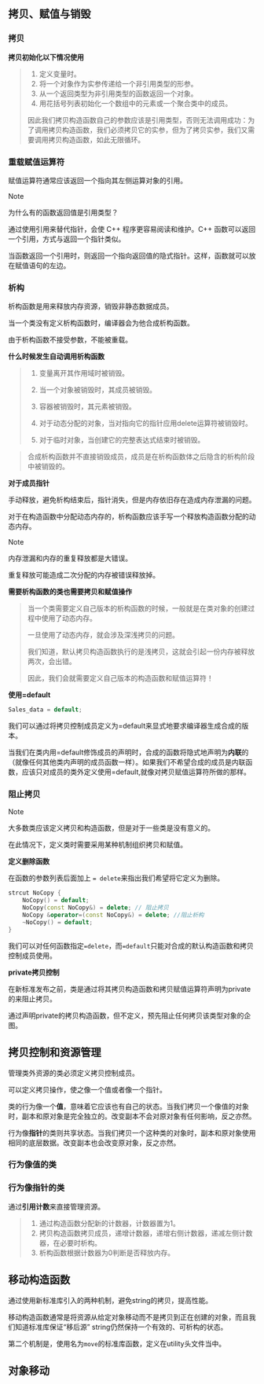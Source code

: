 ## 拷贝、赋值与销毁

### 拷贝

**拷贝初始化以下情况使用**

> 1. 定义变量时。
> 2. 将一个对象作为实参传递给一个非引用类型的形参。
> 3. 从一个返回类型为非引用类型的函数返回一个对象。
> 4. 用花括号列表初始化一个数组中的元素或一个聚合类中的成员。
>
> 因此我们拷贝构造函数自己的参数应该是引用类型，否则无法调用成功：为了调用拷贝构造函数，我们必须拷贝它的实参，但为了拷贝实参，我们又需要调用拷贝构造函数，如此无限循环。

### 重载赋值运算符

赋值运算符通常应该返回一个指向其左侧运算对象的引用。

> [!NOTE]
>
> 为什么有的函数返回值是引用类型？
>
> 通过使用引用来替代指针，会使 C++ 程序更容易阅读和维护。C++ 函数可以返回一个引用，方式与返回一个指针类似。
>
> 当函数返回一个引用时，则返回一个指向返回值的隐式指针。这样，函数就可以放在赋值语句的左边。

### 析构

析构函数是用来释放内存资源，销毁非静态数据成员。

当一个类没有定义析构函数时，编译器会为他合成析构函数。

由于析构函数不接受参数，不能被重载。

**什么时候发生自动调用析构函数**

> 1. 变量离开其作用域时被销毁。
>
> 2. 当一个对象被销毁时，其成员被销毁。
> 3. 容器被销毁时，其元素被销毁。
> 4. 对于动态分配的对象，当对指向它的指针应用delete运算符被销毁时。
> 5. 对于临时对象，当创建它的完整表达式结束时被销毁。

> 合成析构函数并不直接销毁成员，成员是在析构函数体之后隐含的析构阶段中被销毁的。

**对于成员指针**

手动释放，避免析构结束后，指针消失，但是内存依旧存在造成内存泄漏的问题。

对于在构造函数中分配动态内存的，析构函数应该手写一个释放构造函数分配的动态内存。

> [!NOTE]
>
> 内存泄漏和内存的重复释放都是大错误。
>
> 重复释放可能造成二次分配的内存被错误释放掉。

**需要析构函数的类也需要拷贝和赋值操作**

> 当一个类需要定义自己版本的析构函数的时候，一般就是在类对象的创建过程中使用了动态内存。
>
> 一旦使用了动态内存，就会涉及深浅拷贝的问题。
>
> 我们知道，默认拷贝构造函数执行的是浅拷贝，这就会引起一份内存被释放两次，会出错。
>
> 因此，我们会就需要定义自己版本的构造函数和赋值运算符！

**使用=default**

```cpp
Sales_data = default;
```

我们可以通过将拷贝控制成员定义为=default来显式地要求编译器生成合成的版本。

当我们在类内用=default修饰成员的声明时，合成的函数将隐式地声明为**内联**的（就像任何其他类内声明的成员函数一样）。如果我们不希望合成的成员是内联函数，应该只对成员的类外定义使用=default,就像对拷贝赋值运算符所做的那样。

### 阻止拷贝

> [!NOTE]
>
> 大多数类应该定义拷贝和构造函数，但是对于一些类是没有意义的。
>
> 在此情况下，定义类时需要采用某种机制组织拷贝和赋值。

**定义删除函数**

在函数的参数列表后面加上 `= delete`来指出我们希望将它定义为删除。

```cpp
strcut NoCopy {
    NoCopy() = default;
    NoCopy(const NoCopy&) = delete; // 阻止拷贝
    NoCopy &operator=(const NoCopy&) = delete; //阻止析构
    ~NoCopy() = default;
}
```

我们可以对任何函数指定`=delete`，而`=default`只能对合成的默认构造函数和拷贝控制成员使用。

**private拷贝控制**

在新标准发布之前，类是通过将其拷贝构造函数和拷贝赋值运算符声明为private的来阻止拷贝。

通过声明private的拷贝构造函数，但不定义，预先阻止任何拷贝该类型对象的企图。

## 拷贝控制和资源管理

管理类外资源的类必须定义拷贝控制成员。

可以定义拷贝操作，使之像一个值或者像一个指针。

类的行为像一个**值**，意味着它应该也有自己的状态。当我们拷贝一个像值的对象时，副本和原对象是完全独立的。改变副本不会对原对象有任何影响，反之亦然。

行为像**指针**的类则共享状态。当我们拷贝一个这种类的对象时，副本和原对象使用相同的底层数据。改变副本也会改变原对象，反之亦然。

### 行为像值的类

### 行为像指针的类

通过**引用计数**来直接管理资源。

> 1. 通过构造函数分配新的计数器，计数器置为1。
> 2. 拷贝构造函数拷贝成员，递增计数器，递增右侧计数器，递减左侧计数器，在必要时析构。
> 3. 析构函数根据计数器为0判断是否释放内存。

## 移动构造函数

通过使用新标准库引入的两种机制，避免string的拷贝，提高性能。

移动构造函数通常是将资源从给定对象移动而不是拷贝到正在创建的对象，而且我们知道标准库保证“移后源” string仍然保持一个有效的、可析构的状态。

第二个机制是，使用名为`move`的标准库函数，定义在utility头文件当中。

## 对象移动

